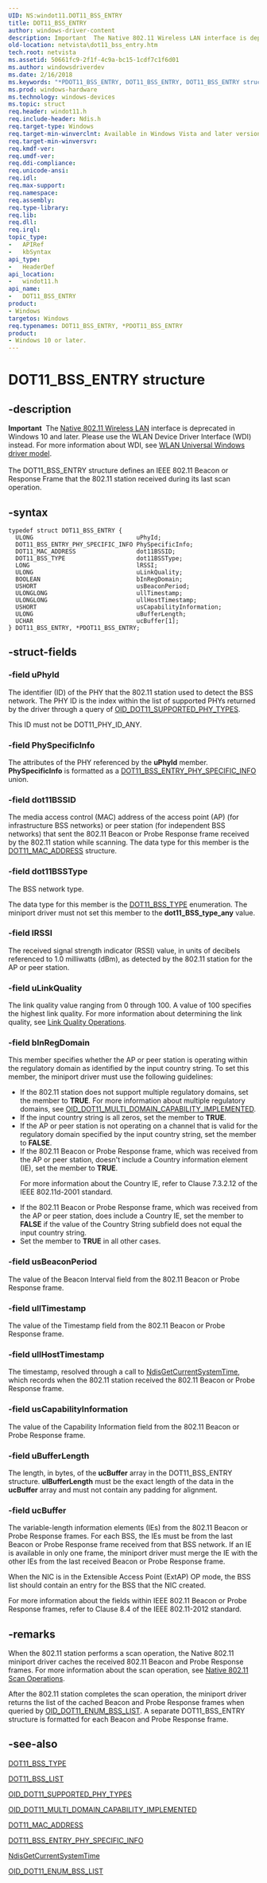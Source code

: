 ```yaml
---
UID: NS:windot11.DOT11_BSS_ENTRY
title: DOT11_BSS_ENTRY
author: windows-driver-content
description: Important  The Native 802.11 Wireless LAN interface is deprecated in Windows 10 and later.
old-location: netvista\dot11_bss_entry.htm
tech.root: netvista
ms.assetid: 50661fc9-2f1f-4c9a-bc15-1cdf7c1f6d01
ms.author: windowsdriverdev
ms.date: 2/16/2018
ms.keywords: "*PDOT11_BSS_ENTRY, DOT11_BSS_ENTRY, DOT11_BSS_ENTRY structure [Network Drivers Starting with Windows Vista], Native_802.11_data_types_f884f12d-d267-4ae3-b632-6c318b515880.xml, PDOT11_BSS_ENTRY, PDOT11_BSS_ENTRY structure pointer [Network Drivers Starting with Windows Vista], netvista.dot11_bss_entry, windot11/DOT11_BSS_ENTRY, windot11/PDOT11_BSS_ENTRY"
ms.prod: windows-hardware
ms.technology: windows-devices
ms.topic: struct
req.header: windot11.h
req.include-header: Ndis.h
req.target-type: Windows
req.target-min-winverclnt: Available in Windows Vista and later versions of the Windows operating   systems.
req.target-min-winversvr:
req.kmdf-ver:
req.umdf-ver:
req.ddi-compliance:
req.unicode-ansi:
req.idl:
req.max-support:
req.namespace:
req.assembly:
req.type-library:
req.lib:
req.dll:
req.irql:
topic_type:
-	APIRef
-	kbSyntax
api_type:
-	HeaderDef
api_location:
-	windot11.h
api_name:
-	DOT11_BSS_ENTRY
product:
- Windows
targetos: Windows
req.typenames: DOT11_BSS_ENTRY, *PDOT11_BSS_ENTRY
product:
- Windows 10 or later.
---
```


# DOT11_BSS_ENTRY structure


## -description


<div class="alert"><b>Important</b>  The <a href="https://msdn.microsoft.com/library/windows/hardware/ff560689">Native 802.11 Wireless LAN</a> interface is deprecated in Windows 10 and later. Please use the WLAN Device Driver Interface (WDI) instead. For more information about WDI, see <a href="https://msdn.microsoft.com/6EF92E34-7BC9-465E-B05D-2BCB29165A18">WLAN Universal Windows driver model</a>.</div><div> </div>The DOT11_BSS_ENTRY structure defines an IEEE 802.11 Beacon or Response Frame that the 802.11 station
  received during its last scan operation.


## -syntax


```
typedef struct DOT11_BSS_ENTRY {
  ULONG                             uPhyId;
  DOT11_BSS_ENTRY_PHY_SPECIFIC_INFO PhySpecificInfo;
  DOT11_MAC_ADDRESS                 dot11BSSID;
  DOT11_BSS_TYPE                    dot11BSSType;
  LONG                              lRSSI;
  ULONG                             uLinkQuality;
  BOOLEAN                           bInRegDomain;
  USHORT                            usBeaconPeriod;
  ULONGLONG                         ullTimestamp;
  ULONGLONG                         ullHostTimestamp;
  USHORT                            usCapabilityInformation;
  ULONG                             uBufferLength;
  UCHAR                             ucBuffer[1];
} DOT11_BSS_ENTRY, *PDOT11_BSS_ENTRY;
```


## -struct-fields




### -field uPhyId

The identifier (ID) of the PHY that the 802.11 station used to detect the BSS network. The PHY ID
     is the index within the list of supported PHYs returned by the driver through a query of
     <a href="https://docs.microsoft.com/windows-hardware/drivers/network/oid-dot11-supported-phy-types">OID_DOT11_SUPPORTED_PHY_TYPES</a>.


This ID must not be DOT11_PHY_ID_ANY.


### -field PhySpecificInfo

The attributes of the PHY referenced by the
     <b>uPhyId</b> member.
     <b>PhySpecificInfo</b> is formatted as a
     <a href="..\windot11\ns-windot11-dot11_bss_entry_phy_specific_info.md">
     DOT11_BSS_ENTRY_PHY_SPECIFIC_INFO</a> union.


### -field dot11BSSID

The media access control (MAC) address of the access point (AP) (for infrastructure BSS networks)
     or peer station (for independent BSS networks) that sent the 802.11 Beacon or Probe Response frame
     received by the 802.11 station while scanning. The data type for this member is the
     <a href="..\windot11\ns-windot11-_dot11_mac_address.md">DOT11_MAC_ADDRESS</a> structure.


### -field dot11BSSType

The BSS network type.


The data type for this member is the
     <a href="..\wlantypes\ne-wlantypes-_dot11_bss_type.md">DOT11_BSS_TYPE</a> enumeration. The miniport
     driver must not set this member to the
     <b>dot11_BSS_type_any</b> value.


### -field lRSSI

The received signal strength indicator (RSSI) value, in units of decibels referenced to 1.0
     milliwatts (dBm), as detected by the 802.11 station for the AP or peer station.


### -field uLinkQuality

The link quality value ranging from 0 through 100. A value of 100 specifies the highest link
     quality. For more information about determining the link quality, see
     <a href="https://msdn.microsoft.com/a649114f-39d9-4cb1-9190-985dc7967268">Link Quality Operations</a>.


### -field bInRegDomain

This member specifies whether the AP or peer station is operating within the regulatory domain as
     identified by the input country string. To set this member, the miniport driver must use the following
     guidelines:


<ul>
<li>
If the 802.11 station does not support multiple regulatory domains, set the member to <b>TRUE</b>. For
       more information about multiple regulatory domains, see
       <a href="https://msdn.microsoft.com/library/ms893670.aspx">
       OID_DOT11_MULTI_DOMAIN_CAPABILITY_IMPLEMENTED</a>.

</li>
<li>
If the input country string is all zeros, set the member to <b>TRUE</b>.

</li>
<li>
If the AP or peer station is not operating on a channel that is valid for the regulatory domain
       specified by the input country string, set the member to <b>FALSE</b>.

</li>
<li>
If the 802.11 Beacon or Probe Response frame, which was received from the AP or peer station,
       doesn't include a Country information element (IE), set the member to <b>TRUE</b>.

For more information about the Country IE, refer to Clause 7.3.2.12 of the IEEE 802.11d-2001
       standard.

</li>
<li>
If the 802.11 Beacon or Probe Response frame, which was received from the AP or peer station, does
       include a Country IE, set the member to <b>FALSE</b> if the value of the Country String subfield does not
       equal the input country string.

</li>
<li>
Set the member to <b>TRUE</b> in all other cases.

</li>
</ul>

### -field usBeaconPeriod

The value of the Beacon Interval field from the 802.11 Beacon or Probe Response frame.


### -field ullTimestamp

The value of the Timestamp field from the 802.11 Beacon or Probe Response frame.


### -field ullHostTimestamp

The timestamp, resolved through a call to
     <a href="..\ndis\nf-ndis-ndisgetcurrentsystemtime.md">NdisGetCurrentSystemTime</a>, which
     records when the 802.11 station received the 802.11 Beacon or Probe Response frame.


### -field usCapabilityInformation

The value of the Capability Information field from the 802.11 Beacon or Probe Response
     frame.


### -field uBufferLength

The length, in bytes, of the
     <b>ucBuffer</b> array in the DOT11_BSS_ENTRY structure.
     <b>ulBufferLength</b> must be the exact length of the data in the
     <b>ucBuffer</b> array and must not contain any padding for alignment.


### -field ucBuffer

The variable-length information elements (IEs) from the 802.11 Beacon or Probe Response frames.
     For each BSS, the IEs must be from the last Beacon or Probe Response frame received from that BSS
     network. If an IE is available in only one frame, the miniport driver must merge the IE with the other
     IEs from the last received Beacon or Probe Response frame.


When the NIC is in the Extensible Access Point (ExtAP) OP mode, the BSS list should contain an entry
     for the BSS that the NIC created.

For more information about the fields within IEEE 802.11 Beacon or Probe Response frames, refer to
     Clause 8.4 of the IEEE 802.11-2012 standard.


## -remarks



When the 802.11 station performs a scan operation, the Native 802.11 miniport driver caches the
    received 802.11 Beacon and Probe Response frames. For more information about the scan operation, see
    <a href="https://docs.microsoft.com/windows-hardware/drivers/network/native-802-11-scan-operations">Native 802.11 Scan
    Operations</a>.

After the 802.11 station completes the scan operation, the miniport driver returns the list of the
    cached Beacon and Probe Response frames when queried by
    <a href="https://msdn.microsoft.com/library/windows/hardware/ff569360">OID_DOT11_ENUM_BSS_LIST</a>. A separate
    DOT11_BSS_ENTRY structure is formatted for each Beacon and Probe Response frame.




## -see-also

<a href="..\wlantypes\ne-wlantypes-_dot11_bss_type.md">DOT11_BSS_TYPE</a>



<a href="..\wlclient\ns-wlclient-_dot11_bss_list.md">DOT11_BSS_LIST</a>



<a href="https://docs.microsoft.com/windows-hardware/drivers/network/oid-dot11-supported-phy-types">OID_DOT11_SUPPORTED_PHY_TYPES</a>



<a href="https://msdn.microsoft.com/library/ms893670.aspx">
   OID_DOT11_MULTI_DOMAIN_CAPABILITY_IMPLEMENTED</a>



<a href="..\windot11\ns-windot11-_dot11_mac_address.md">DOT11_MAC_ADDRESS</a>



<a href="..\windot11\ns-windot11-dot11_bss_entry_phy_specific_info.md">
   DOT11_BSS_ENTRY_PHY_SPECIFIC_INFO</a>



<a href="..\ndis\nf-ndis-ndisgetcurrentsystemtime.md">NdisGetCurrentSystemTime</a>



<a href="https://msdn.microsoft.com/library/windows/hardware/ff569360">OID_DOT11_ENUM_BSS_LIST</a>



 

 


